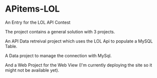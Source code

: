 # APitems-LOL
An Entry for the LOL API Contest

The project contains a general solution with 3 projects.

An API Data retreival project which uses the LOL Api to populate a MySQL Table.


A Data project to manage the connection with MySql.


And a Web Project for the Web View (I'm currently deploying the site so it might not be available yet).

